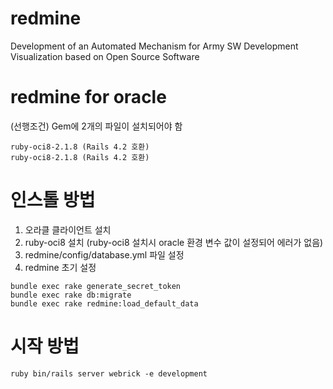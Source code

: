 # redmine
Development of an Automated Mechanism for Army SW Development Visualization based on Open Source Software

# redmine for oracle
(선행조건) Gem에 2개의 파일이 설치되어야 함
<pre><code>ruby-oci8-2.1.8 (Rails 4.2 호환)
ruby-oci8-2.1.8 (Rails 4.2 호환)
</code></pre>

# 인스톨 방법
1. 오라클 클라이언트 설치
2. ruby-oci8 설치 (ruby-oci8 설치시 oracle 환경 변수 값이 설정되어 에러가 없음)
3. redmine/config/database.yml 파일 설정
4. redmine 초기 설정
<pre><code>bundle exec rake generate_secret_token
bundle exec rake db:migrate
bundle exec rake redmine:load_default_data
</code></pre>

# 시작 방법
<pre><code>ruby bin/rails server webrick -e development
</code></pre>
